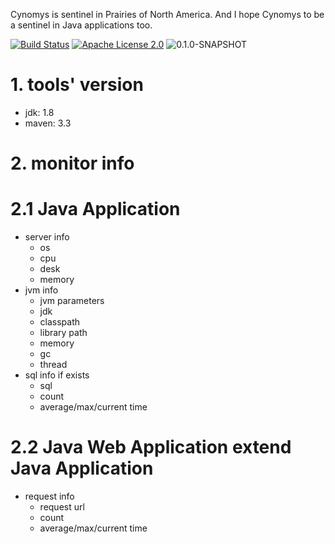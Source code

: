Cynomys is sentinel in Prairies of North America. And I hope Cynomys to be a sentinel in Java applications too.

[![Build Status](https://www.travis-ci.org/howardliu-cn/cynomys.svg?branch=master)](https://www.travis-ci.org/howardliu-cn/cynomys)
[![Apache License 2.0](https://img.shields.io/badge/license-Apache%20License%202.0-green.svg)](http://www.apache.org/licenses/LICENSE-2.0)
![0.1.0-SNAPSHOT](https://img.shields.io/badge/snapshot-0.0.1--SNAPSHOT-green.svg)

# 1. tools' version
- jdk: 1.8
- maven: 3.3

# 2. monitor info
# 2.1 Java Application
- server info
    - os
    - cpu
    - desk
    - memory
- jvm info
    - jvm parameters
    - jdk
    - classpath
    - library path
    - memory
    - gc
    - thread
- sql info if exists
    - sql
    - count
    - average/max/current time

# 2.2 Java Web Application extend Java Application
- request info
    - request url
    - count
    - average/max/current time

